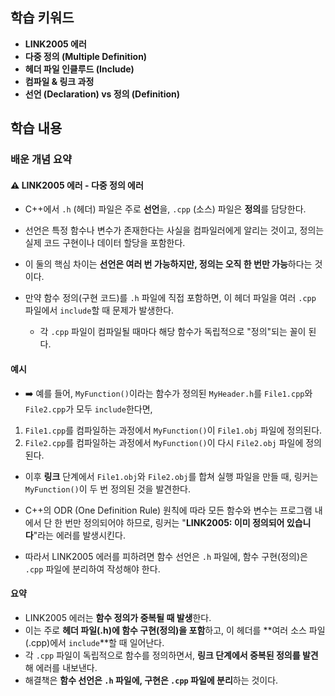 ## 학습 키워드
- **LINK2005 에러**
- **다중 정의 (Multiple Definition)**
- **헤더 파일 인클루드 (Include)**
- **컴파일 & 링크 과정**
- **선언 (Declaration) vs 정의 (Definition)**

## 학습 내용
### 배운 개념 요약
#### ⚠️ LINK2005 에러 - 다중 정의 에러
- C++에서 `.h` (헤더) 파일은 주로 **선언**을, `.cpp` (소스) 파일은 **정의**를 담당한다.
- 선언은 특정 함수나 변수가 존재한다는 사실을 컴파일러에게 알리는 것이고, 정의는 실제 코드 구현이나 데이터 할당을 포함한다.
- 이 둘의 핵심 차이는 **선언은 여러 번 가능하지만, 정의는 오직 한 번만 가능**하다는 것이다.

- 만약 함수 정의(구현 코드)를 `.h` 파일에 직접 포함하면, 이 헤더 파일을 여러 `.cpp` 파일에서 `include`할 때 문제가 발생한다.
  - 각 `.cpp` 파일이 컴파일될 때마다 해당 함수가 독립적으로 "정의"되는 꼴이 된다.

#### 예시
- ➡️ 예를 들어, `MyFunction()`이라는 함수가 정의된 `MyHeader.h`를 `File1.cpp`와 `File2.cpp`가 모두 `include`한다면,
1. `File1.cpp`를 컴파일하는 과정에서 `MyFunction()`이 `File1.obj` 파일에 정의된다.
2. `File2.cpp`를 컴파일하는 과정에서 `MyFunction()`이 다시 `File2.obj` 파일에 정의된다.

- 이후 **링크** 단계에서 `File1.obj`와 `File2.obj`를 합쳐 실행 파일을 만들 때, 링커는 `MyFunction()`이 두 번 정의된 것을 발견한다.
- C++의 ODR (One Definition Rule) 원칙에 따라 모든 함수와 변수는 프로그램 내에서 단 한 번만 정의되어야 하므로, 링커는 "**LINK2005: 이미 정의되어 있습니다**"라는 에러를 발생시킨다.

- 따라서 LINK2005 에러를 피하려면 함수 선언은 `.h` 파일에, 함수 구현(정의)은 `.cpp` 파일에 분리하여 작성해야 한다.

#### 요약
- LINK2005 에러는 **함수 정의가 중복될 때 발생**한다.
- 이는 주로 **헤더 파일(.h)에 함수 구현(정의)을 포함**하고, 이 헤더를 **여러 소스 파일(.cpp)에서 `include`**할 때 일어난다.
- 각 `.cpp` 파일이 독립적으로 함수를 정의하면서, **링크 단계에서 중복된 정의를 발견**해 에러를 내보낸다.
- 해결책은 **함수 선언은 `.h` 파일에, 구현은 `.cpp` 파일에 분리**하는 것이다.
